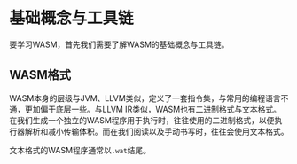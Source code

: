 # 基础概念与工具链

要学习WASM，首先我们需要了解WASM的基础概念与工具链。

## WASM格式

WASM本身的层级与JVM、LLVM类似，定义了一套指令集，与常用的编程语言不通，更加偏于底层一些。与LLVM IR类似，WASM也有二进制格式与文本格式。在我们生成一个独立的WASM程序用于执行时，往往使用的二进制格式，以便执行器解析和减小传输体积。而在我们阅读以及手动书写时，往往会使用文本格式。

文本格式的WASM程序通常以`.wat`结尾。
